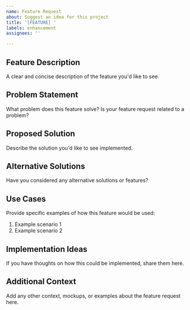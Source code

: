 ```yaml
---
name: Feature Request
about: Suggest an idea for this project
title: '[FEATURE] '
labels: enhancement
assignees: ''

---
```


## Feature Description
A clear and concise description of the feature you'd like to see.

## Problem Statement
What problem does this feature solve? Is your feature request related to a problem?

## Proposed Solution
Describe the solution you'd like to see implemented.

## Alternative Solutions
Have you considered any alternative solutions or features?

## Use Cases
Provide specific examples of how this feature would be used:
1. Example scenario 1
2. Example scenario 2

## Implementation Ideas
If you have thoughts on how this could be implemented, share them here.

## Additional Context
Add any other context, mockups, or examples about the feature request here.